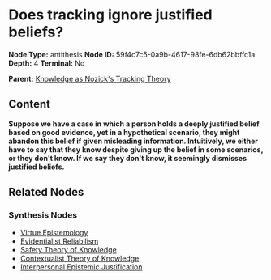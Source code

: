 # Does tracking ignore justified beliefs?

**Node Type:** antithesis
**Node ID:** 59f4c7c5-0a9b-4617-98fe-6db62bbffc1a
**Depth:** 4
**Terminal:** No

**Parent:** [Knowledge as Nozick's Tracking Theory](knowledge-as-nozicks-tracking-theory-synthesis-a7d18f99-cb35-44bc-a2e3-8542fe39e53f.md)

## Content

**Suppose we have a case in which a person holds a deeply justified belief based on good evidence, yet in a hypothetical scenario, they might abandon this belief if given misleading information. Intuitively, we either have to say that they know despite giving up the belief in some scenarios, or they don't know. If we say they don't know, it seemingly dismisses justified beliefs.**

## Related Nodes

### Synthesis Nodes

- [Virtue Epistemology](virtue-epistemology-synthesis-0b981e29-74c7-4fde-b2ec-0dc98ec29291.md)
- [Evidentialist Reliabilism](evidentialist-reliabilism-synthesis-6ac89361-4d7a-4fe4-b558-b70402644ffb.md)
- [Safety Theory of Knowledge](safety-theory-of-knowledge-synthesis-ae0550cf-fd38-4bd3-9e9b-d31bbbcd97a9.md)
- [Contextualist Theory of Knowledge](contextualist-theory-of-knowledge-synthesis-03147331-4dfa-4e31-a28c-86e30337ddb0.md)
- [Interpersonal Epistemic Justification](interpersonal-epistemic-justification-synthesis-5ab159d1-59a0-43e1-bcf4-006d79576af3.md)
